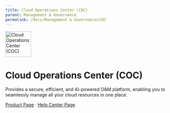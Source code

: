```yaml
---
title: Cloud Operations Center (COC)
parent: Management & Governance
permalink: /docs/Management & Governance/COC
---
```


<img src="https://res-static.hc-cdn.cn/cloudbu-site/public/new-product-icon/ManagementGovernance/COC.png" width="80" height="80" alt="Cloud Operations Center (COC)">

# Cloud Operations Center (COC)

Provides a secure, efficient, and AI-powered O&M platform, enabling you to seamlessly manage all your cloud resources in one place.

[Product Page](https://www.huaweicloud.com/intl/en-us/product/coc.html) &middot;
[Help Center Page](https://support.huaweicloud.com/intl/en-us/coc/index.html)
